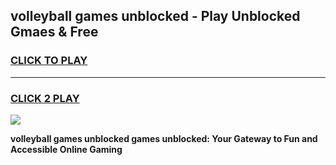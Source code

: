 
## volleyball games unblocked - Play Unblocked Gmaes & Free
<h3>
<a href="https://news.freeplayer.one?title=volleyball_games_unblocked&ref=23F">CLICK TO PLAY</a></h3>
<hr>

<h3>
<a href="https://news.freeplayer.one?title=volleyball_games_unblocked&ref=23F">CLICK 2 PLAY</a>
  
</h3>

<a href="https://news.freeplayer.one?title=volleyball_games_unblocked&ref=23F/"><img src="https://clearcache.store/games.png"></a>


**volleyball games unblocked games unblocked: Your Gateway to Fun and Accessible Online Gaming**
